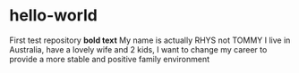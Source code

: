 # hello-world
First test repository
**bold text** My name is actually RHYS not TOMMY
I live in Australia, have a lovely wife and 2 kids, I want to change my career to provide a more stable and positive family environment
